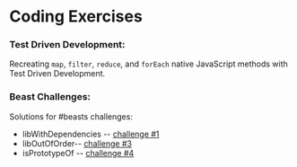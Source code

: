 # Coding Exercises

### Test Driven Development:

Recreating `map`, `filter`, `reduce`, and `forEach` native JavaScript methods with Test Driven Development.

### Beast Challenges:

Solutions for #beasts challenges:

- libWithDependencies -- [challenge #1](https://github.com/gordonmzhu/beasts/issues/1)
- libOutOfOrder-- [challenge #3](https://github.com/gordonmzhu/beasts/issues/3)
- isPrototypeOf -- [challenge #4](https://github.com/gordonmzhu/beasts/issues/4)
